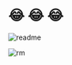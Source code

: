 # 😂 😂  😂

![readme](https://gitea.pptfz.cn/pptfz/picgo-images/raw/branch/master/img/readme.gif)





![rm](https://gitea.pptfz.cn/pptfz/picgo-images/raw/branch/master/img/iShot2020-10-28%2015.06.18.png)
